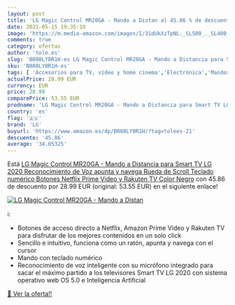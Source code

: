 ```yaml
---
layout: post
title: 'LG Magic Control MR20GA - Mando a Distan al 45.86 % de descuento'
date: 2021-05-15 19:35:19
image: 'https://m.media-amazon.com/images/I/31dUkXzTpNL._SL500_._SL400_.jpg'
comments: true
category: ofertas
author: 'tole.es'
slug: 'B088LY8R1H-es LG Magic Control MR20GA - Mando a Distancia para Smart TV...'
sku: 'B088LY8R1H-es'
tags: [ 'Accesorios para TV, vídeo y home cinema','Electrónica','Mandos a distancia','TV, vídeo y home cinema','lg','smart','tv', ]
actualPrice: 28.99 EUR
currency: EUR
price: 28.99
comparePrice: 53.55 EUR
prodname: 'LG Magic Control MR20GA - Mando a Distancia para Smart TV LG 2020  Reconocimiento de Voz  apunta y navega  Rueda de Scroll  Teclado numérico  Botones Netflix  Prime Video y Rakuten TV  Color Negro'
country: 'es'
flag: '🇪🇸'
brand: 'LG'
buyurl: 'https://www.amazon.es/dp/B088LY8R1H/?tag=tolees-21'
descuento: '45.86'
average: '34.05325'
---
```


Está [LG Magic Control MR20GA - Mando a Distancia para Smart TV LG 2020  Reconocimiento de Voz  apunta y navega  Rueda de Scroll  Teclado numérico  Botones Netflix  Prime Video y Rakuten TV  Color Negro](https://www.amazon.es/dp/B088LY8R1H/?tag=tolees-21) con 45.86 de descuento por 28.99 EUR (original: 53.55 EUR) en el siguiente enlace!

[![LG Magic Control MR20GA - Mando a Distan](https://m.media-amazon.com/images/I/31dUkXzTpNL._SL500_._SL400_.jpg)](https://www.amazon.es/dp/B088LY8R1H/?tag=tolees-21)

ℹ️:

- Botones de acceso directo a Netflix, Amazon Prime Video y Rakuten TV para disfrutar de los mejores contenidos en un solo click
- Sencillo e intuitivo, funciona como un ratón, apunta y navega con el cursor
- Mando con teclado numérico
- Reconocimiento de voz inteligente con su micrófono integrado para sacar el máximo partido a los televisores Smart TV LG 2020 con sistema operativo web OS 5.0 e Inteligencia Artificial

[🛒 Ver la oferta!!](https://www.amazon.es/dp/B088LY8R1H/?tag=tolees-21)
